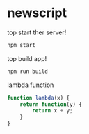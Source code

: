 # newscript

top start ther server!

```bash
npm start
```
top build app!

```bash
npm run build
```

lambda function

```javascript
function lambda(x) {
    return function(y) {
        return x + y;
    }
}
```
